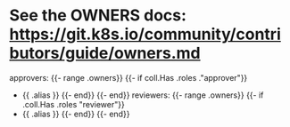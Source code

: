 # See the OWNERS docs: https://git.k8s.io/community/contributors/guide/owners.md
approvers:
{{- range .owners}}
{{- if coll.Has .roles ."approver"}}
- {{ .alias }}
{{- end}}
{{- end}}
reviewers:
{{- range .owners}}
  {{- if .coll.Has .roles "reviewer"}}
- {{ .alias }}
{{- end}}
{{- end}}